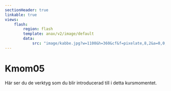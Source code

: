 ```yaml
---
sectionHeader: true
linkable: true
views:
    flash:
        region: flash
        template: anax/v2/image/default
        data:
            src: "image/kabbe.jpg?w=1100&h=360&cf&f=pixelate,8,2&a=0,0,5,0"
---
```

Kmom05
=========================

Här ser du de verktyg som du blir introducerad till i detta kursmomentet.
